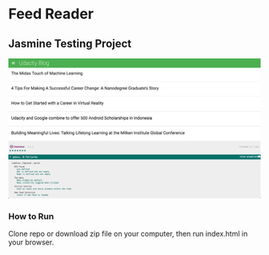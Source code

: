 # Feed Reader

## Jasmine Testing Project

![Screenshot](screen.png?raw=true)

### How to Run

Clone repo or download zip file on your computer, then run index.html in your browser. 

